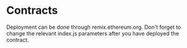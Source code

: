 # Contracts

Deployment can be done through remix.ethereum.org. Don't forget to change the
relevant index.js parameters after you have deployed the contract.

